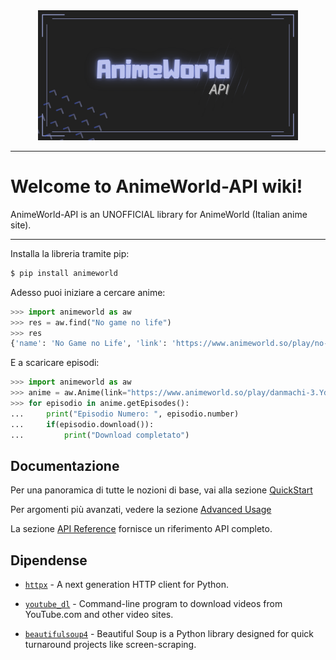 <p align="center" style="margin: 0 0 10px">
  <img height="208" src="static/img/AnimeWorld-API.png" alt='AnimeWorld-API'>
</p>

---

# Welcome to AnimeWorld-API wiki!

AnimeWorld-API is an UNOFFICIAL library for AnimeWorld (Italian anime site).

---

Installa la libreria tramite pip: 
```bash
$ pip install animeworld
```

Adesso puoi iniziare a cercare anime:
```python
>>> import animeworld as aw
>>> res = aw.find("No game no life")
>>> res
{'name': 'No Game no Life', 'link': 'https://www.animeworld.so/play/no-game-no-life.IJUH1', ...}
```

E a scaricare episodi:
```python
>>> import animeworld as aw
>>> anime = aw.Anime(link="https://www.animeworld.so/play/danmachi-3.Ydt8-")
>>> for episodio in anime.getEpisodes():
...     print("Episodio Numero: ", episodio.number)
...     if(episodio.download()):
...         print("Download completato")
```

## Documentazione

Per una panoramica di tutte le nozioni di base, vai alla sezione [QuickStart](usage/quickstart.md)

Per argomenti più avanzati, vedere la sezione [Advanced Usage](usage/advanced.md)

La sezione [API Reference](api-reference/developer-interface.md) fornisce un riferimento API completo.

## Dipendense

- [`httpx`](https://github.com/encode/httpx) - A next generation HTTP client for Python.

- [`youtube_dl`](https://github.com/ytdl-org/youtube-dl) - Command-line program to download videos from YouTube.com and other video sites.

- [`beautifulsoup4`](https://www.crummy.com/software/BeautifulSoup/bs4/doc/) - Beautiful Soup is a Python library designed for quick turnaround projects like screen-scraping.